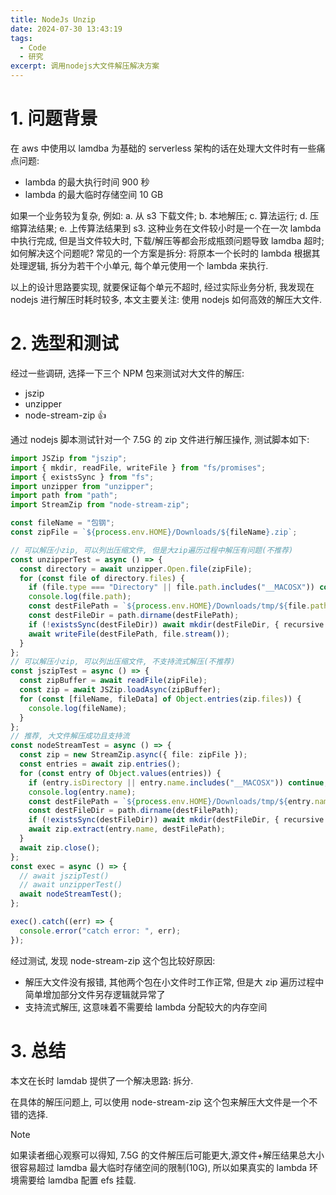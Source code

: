 ```yaml
---
title: NodeJs Unzip
date: 2024-07-30 13:43:19
tags:
  - Code
  - 研究
excerpt: 调用nodejs大文件解压解决方案
---
```


# 1. 问题背景

在 aws 中使用以 lamdba 为基础的 serverless 架构的话在处理大文件时有一些痛点问题:

- lambda 的最大执行时间 900 秒
- lambda 的最大临时存储空间 10 GB

如果一个业务较为复杂, 例如: a. 从 s3 下载文件; b. 本地解压; c. 算法运行; d. 压缩算法结果; e. 上传算法结果到 s3.
这种业务在文件较小时是一个在一次 lambda 中执行完成, 但是当文件较大时, 下载/解压等都会形成瓶颈问题导致 lamdba 超时; 如何解决这个问题呢? 常见的一个方案是拆分: 将原本一个长时的 lambda 根据其处理逻辑, 拆分为若干个小单元, 每个单元使用一个 lambda 来执行.

以上的设计思路要实现, 就要保证每个单元不超时, 经过实际业务分析, 我发现在 nodejs 进行解压时耗时较多, 本文主要关注: 使用 nodejs 如何高效的解压大文件.

# 2. 选型和测试

经过一些调研, 选择一下三个 NPM 包来测试对大文件的解压:

- jszip
- unzipper
- node-stream-zip 👍

通过 nodejs 脚本测试针对一个 7.5G 的 zip 文件进行解压操作, 测试脚本如下:

```ts
import JSZip from "jszip";
import { mkdir, readFile, writeFile } from "fs/promises";
import { existsSync } from "fs";
import unzipper from "unzipper";
import path from "path";
import StreamZip from "node-stream-zip";

const fileName = "包钢";
const zipFile = `${process.env.HOME}/Downloads/${fileName}.zip`;

// 可以解压小zip, 可以列出压缩文件, 但是大zip遍历过程中解压有问题(不推荐)
const unzipperTest = async () => {
  const directory = await unzipper.Open.file(zipFile);
  for (const file of directory.files) {
    if (file.type === "Directory" || file.path.includes("__MACOSX")) continue;
    console.log(file.path);
    const destFilePath = `${process.env.HOME}/Downloads/tmp/${file.path}`;
    const destFileDir = path.dirname(destFilePath);
    if (!existsSync(destFileDir)) await mkdir(destFileDir, { recursive: true });
    await writeFile(destFilePath, file.stream());
  }
};
// 可以解压小zip, 可以列出压缩文件, 不支持流式解压(不推荐)
const jszipTest = async () => {
  const zipBuffer = await readFile(zipFile);
  const zip = await JSZip.loadAsync(zipBuffer);
  for (const [fileName, fileData] of Object.entries(zip.files)) {
    console.log(fileName);
  }
};
// 推荐, 大文件解压成功且支持流
const nodeStreamTest = async () => {
  const zip = new StreamZip.async({ file: zipFile });
  const entries = await zip.entries();
  for (const entry of Object.values(entries)) {
    if (entry.isDirectory || entry.name.includes("__MACOSX")) continue;
    console.log(entry.name);
    const destFilePath = `${process.env.HOME}/Downloads/tmp/${entry.name}`;
    const destFileDir = path.dirname(destFilePath);
    if (!existsSync(destFileDir)) await mkdir(destFileDir, { recursive: true });
    await zip.extract(entry.name, destFilePath);
  }
  await zip.close();
};
const exec = async () => {
  // await jszipTest()
  // await unzipperTest()
  await nodeStreamTest();
};

exec().catch((err) => {
  console.error("catch error: ", err);
});
```

经过测试, 发现 node-stream-zip 这个包比较好原因:

- 解压大文件没有报错, 其他两个包在小文件时工作正常, 但是大 zip 遍历过程中简单增加部分文件另存逻辑就异常了
- 支持流式解压, 这意味着不需要给 lambda 分配较大的内存空间

# 3. 总结

本文在长时 lamdab 提供了一个解决思路: 拆分.

在具体的解压问题上, 可以使用 node-stream-zip 这个包来解压大文件是一个不错的选择.

> [!note]
> 如果读者细心观察可以得知, 7.5G 的文件解压后可能更大,源文件+解压结果总大小很容易超过 lamdba 最大临时存储空间的限制(10G), 所以如果真实的 lambda 环境需要给 lamdba 配置 efs 挂载.

